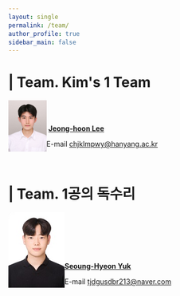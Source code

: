 ```yaml
---
layout: single
permalink: /team/
author_profile: true
sidebar_main: false
---
```


# | Team. Kim's 1 Team

<div style="float: left;">
  <img src="./../assets/new_images/team/jeonghoon.jpg" alt="profile" style="zoom:10%;">
</div>








<br><br>

​         [**Jeong-hoon Lee**](https://sites.google.com/hanyang.ac.kr/tsdlab/members)

E-mail chjklmpwy@hanyang.ac.kr

<br>

# | Team. 1공의 독수리

<div style="float: left;">
  <img src="./../assets/new_images/team/seonghyeon.jpg" alt="profile" style="zoom:100%;">
</div>







<br><br><br><br><br>

[**Seoung-Hyeon Yuk**](http://mcdm.hanyang.ac.kr/sub1_1.jsp?no=4)

E-mail tjdgusdbr213@naver.com



